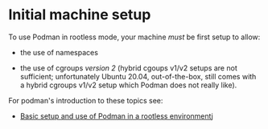 # Initial machine setup

To use Podman in rootless mode, your machine *must* be first setup to allow:

- the use of namespaces

- the use of cgroups *version 2* (hybrid cgoups v1/v2 setups are not 
  sufficient; unfortunately Ubuntu 20.04, out-of-the-box, still comes
  with a hybrid cgroups v1/v2 setup which Podman does not really like).

For podman's introduction to these topics see: 

- [Basic setup and use of Podman in a rootless 
environment](https://github.com/containers/libpod/blob/master/docs/tutorials/rootless_tutorial.md)j 

